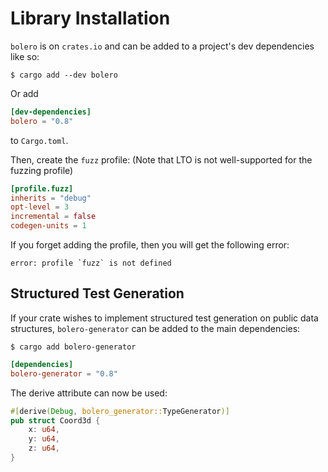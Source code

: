 # Library Installation

`bolero` is on `crates.io` and can be added to a project's dev dependencies like so:

```shell
$ cargo add --dev bolero
```

Or add
```toml
[dev-dependencies]
bolero = "0.8"
```
to `Cargo.toml`.

Then, create the `fuzz` profile: (Note that LTO is not well-supported for the fuzzing profile)
```toml
[profile.fuzz]
inherits = "debug"
opt-level = 3
incremental = false
codegen-units = 1
```

If you forget adding the profile, then you will get the following error:
```
error: profile `fuzz` is not defined
```

## Structured Test Generation

If your crate wishes to implement structured test generation on public data structures, `bolero-generator` can be added to the main dependencies:
```shell
$ cargo add bolero-generator
```

```toml
[dependencies]
bolero-generator = "0.8"
```

The derive attribute can now be used:

```rust
#[derive(Debug, bolero_generator::TypeGenerator)]
pub struct Coord3d {
    x: u64,
    y: u64,
    z: u64,
}
```
